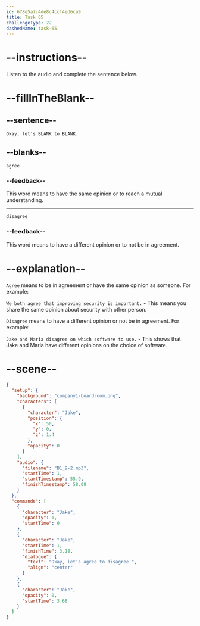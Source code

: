 ```yaml
---
id: 678e5a7c4de8c4ccf4ed6ca9
title: Task 65
challengeType: 22
dashedName: task-65
---
```


<!-- (audio) Jake: Okay, let's agree to disagree. -->

# --instructions--

Listen to the audio and complete the sentence below.

# --fillInTheBlank--

## --sentence--

`Okay, let's BLANK to BLANK.`

## --blanks--

`agree`

### --feedback--

This word means to have the same opinion or to reach a mutual understanding. 

---

`disagree`

### --feedback--

This word means to have a different opinion or to not be in agreement.

# --explanation--

`Agree` means to be in agreement or have the same opinion as someone. For example:  

`We both agree that improving security is important.` - This means you share the same opinion about security with other person.

`Disagree` means to have a different opinion or not be in agreement. For example:  

`Jake and Maria disagree on which software to use.` - This shows that Jake and Maria have different opinions on the choice of software.

# --scene--

```json
{
  "setup": {
    "background": "company1-boardroom.png",
    "characters": [
      {
        "character": "Jake",
        "position": {
          "x": 50,
          "y": 0,
          "z": 1.4
        },
        "opacity": 0
      }
    ],
    "audio": {
      "filename": "B1_9-2.mp3",
      "startTime": 1,
      "startTimestamp": 55.9,
      "finishTimestamp": 58.08
    }
  },
  "commands": [
    {
      "character": "Jake",
      "opacity": 1,
      "startTime": 0
    },
    {
      "character": "Jake",
      "startTime": 1,
      "finishTime": 3.18,
      "dialogue": {
        "text": "Okay, let's agree to disagree.",
        "align": "center"
      }
    },
    {
      "character": "Jake",
      "opacity": 0,
      "startTime": 3.68
    }
  ]
}
```
